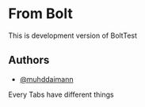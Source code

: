 
# From Bolt

This is development version of BoltTest

## Authors

- [@muhddaimann](https://www.github.com/muhddaimann)


Every Tabs have different things